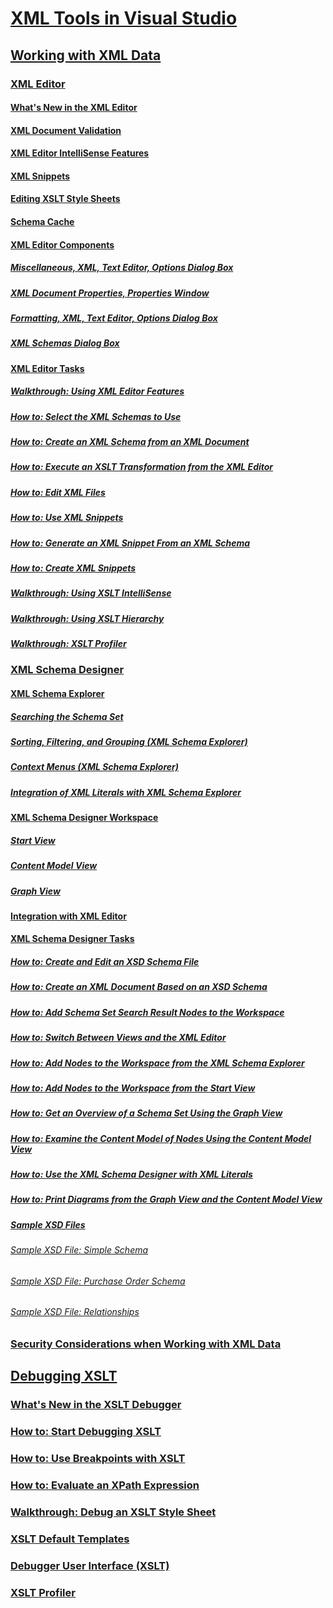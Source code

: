 # [XML Tools in Visual Studio](xml-tools-in-visual-studio.md)
## [Working with XML Data](working-with-xml-data.md)
### [XML Editor](xml-editor.md)
#### [What's New in the XML Editor](what-s-new-in-the-xml-editor.md)
#### [XML Document Validation](xml-document-validation.md)
#### [XML Editor IntelliSense Features](xml-editor-intellisense-features.md)
#### [XML Snippets](xml-snippets.md)
#### [Editing XSLT Style Sheets](editing-xslt-style-sheets.md)
#### [Schema Cache](schema-cache.md)
#### [XML Editor Components](xml-editor-components.md)
##### [Miscellaneous, XML, Text Editor, Options Dialog Box](miscellaneous-xml-text-editor-options-dialog-box.md)
##### [XML Document Properties, Properties Window](xml-document-properties-properties-window.md)
##### [Formatting, XML, Text Editor, Options Dialog Box](formatting-xml-text-editor-options-dialog-box.md)
##### [XML Schemas Dialog Box](xml-schemas-dialog-box.md)
#### [XML Editor Tasks](xml-editor-tasks.md)
##### [Walkthrough: Using XML Editor Features](walkthrough-using-xml-editor-features.md)
##### [How to: Select the XML Schemas to Use](how-to-select-the-xml-schemas-to-use.md)
##### [How to: Create an XML Schema from an XML Document](how-to-create-an-xml-schema-from-an-xml-document.md)
##### [How to: Execute an XSLT Transformation from the XML Editor](how-to-execute-an-xslt-transformation-from-the-xml-editor.md)
##### [How to: Edit XML Files](how-to-edit-xml-files.md)
##### [How to: Use XML Snippets](how-to-use-xml-snippets.md)
##### [How to: Generate an XML Snippet From an XML Schema](how-to-generate-an-xml-snippet-from-an-xml-schema.md)
##### [How to: Create XML Snippets](how-to-create-xml-snippets.md)
##### [Walkthrough: Using XSLT IntelliSense](walkthrough-using-xslt-intellisense.md)
##### [Walkthrough: Using XSLT Hierarchy](walkthrough-using-xslt-hierarchy.md)
##### [Walkthrough: XSLT Profiler](walkthrough-xslt-profiler.md)
### [XML Schema Designer](xml-schema-designer.md)
#### [XML Schema Explorer](xml-schema-explorer.md)
##### [Searching the Schema Set](searching-the-schema-set.md)
##### [Sorting, Filtering, and Grouping (XML Schema Explorer)](sorting-filtering-and-grouping-xml-schema-explorer.md)
##### [Context Menus (XML Schema Explorer)](context-menus-xml-schema-explorer.md)
##### [Integration of XML Literals with XML Schema Explorer](integration-of-xml-literals-with-xml-schema-explorer.md)
#### [XML Schema Designer Workspace](xml-schema-designer-workspace.md)
##### [Start View](start-view.md)
##### [Content Model View](content-model-view.md)
##### [Graph View](graph-view.md)
#### [Integration with XML Editor](integration-with-xml-editor.md)
#### [XML Schema Designer Tasks](xml-schema-designer-tasks.md)
##### [How to: Create and Edit an XSD Schema File](how-to-create-and-edit-an-xsd-schema-file.md)
##### [How to: Create an XML Document Based on an XSD Schema](how-to-create-an-xml-document-based-on-an-xsd-schema.md)
##### [How to: Add Schema Set Search Result Nodes to the Workspace](how-to-add-schema-set-search-result-nodes-to-the-workspace.md)
##### [How to: Switch Between Views and the XML Editor](how-to-switch-between-views-and-the-xml-editor.md)
##### [How to: Add Nodes to the Workspace from the XML Schema Explorer](how-to-add-nodes-to-the-workspace-from-the-xml-schema-explorer.md)
##### [How to: Add Nodes to the Workspace from the Start View](how-to-add-nodes-to-the-workspace-from-the-start-view.md)
##### [How to: Get an Overview of a Schema Set Using the Graph View](how-to-get-an-overview-of-a-schema-set-using-the-graph-view.md)
##### [How to: Examine the Content Model of Nodes Using the Content Model View](how-to-examine-the-content-model-of-nodes-using-the-content-model-view.md)
##### [How to: Use the XML Schema Designer with XML Literals](how-to-use-the-xml-schema-designer-with-xml-literals.md)
##### [How to: Print Diagrams from the Graph View and the Content Model View](how-to-print-diagrams-from-the-graph-view-and-the-content-model-view.md)
##### [Sample XSD Files](sample-xsd-files.md)
###### [Sample XSD File: Simple Schema](sample-xsd-file-simple-schema.md)
###### [Sample XSD File: Purchase Order Schema](sample-xsd-file-purchase-order-schema.md)
###### [Sample XSD File: Relationships](sample-xsd-file-relationships.md)
### [Security Considerations when Working with XML Data](security-considerations-when-working-with-xml-data.md)
## [Debugging XSLT](debugging-xslt.md)
### [What's New in the XSLT Debugger](what-s-new-in-the-xslt-debugger.md)
### [How to: Start Debugging XSLT](how-to-start-debugging-xslt.md)
### [How to: Use Breakpoints with XSLT](how-to-use-breakpoints-with-xslt.md)
### [How to: Evaluate an XPath Expression](how-to-evaluate-an-xpath-expression.md)
### [Walkthrough: Debug an XSLT Style Sheet](walkthrough-debug-an-xslt-style-sheet.md)
### [XSLT Default Templates](xslt-default-templates.md)
### [Debugger User Interface (XSLT)](debugger-user-interface-xslt.md)
### [XSLT Profiler](xslt-profiler.md)
